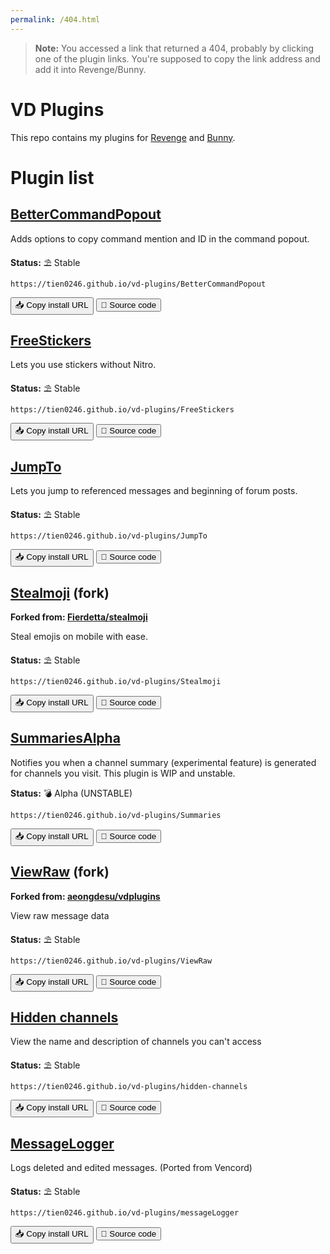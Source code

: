 ```yaml
---
permalink: /404.html
---
```

> **Note:** You accessed a link that returned a 404, probably by clicking one of the plugin links. You're supposed to copy the link address and add it into Revenge/Bunny.

# VD Plugins
This repo contains my plugins for [Revenge](https://github.com/revenge-mod) and [Bunny](https://github.com/pyoncord/Bunny).

# Plugin list
## [BetterCommandPopout](https://tien0246.github.io/vd-plugins/BetterCommandPopout)

Adds options to copy command mention and ID in the command popout.

**Status:** ⛱️ Stable

`https://tien0246.github.io/vd-plugins/BetterCommandPopout`

<button onClick="navigator.clipboard.writeText('https://tien0246.github.io/vd-plugins/BetterCommandPopout')">📥 Copy install URL</button> <a href="https://github.com/aliernfrog/vd-plugins/tree/master/plugins/BetterCommandPopout"><button>🧪 Source code</button></a>

## [FreeStickers](https://tien0246.github.io/vd-plugins/FreeStickers)

Lets you use stickers without Nitro.

**Status:** ⛱️ Stable

`https://tien0246.github.io/vd-plugins/FreeStickers`

<button onClick="navigator.clipboard.writeText('https://tien0246.github.io/vd-plugins/FreeStickers')">📥 Copy install URL</button> <a href="https://github.com/aliernfrog/vd-plugins/tree/master/plugins/FreeStickers"><button>🧪 Source code</button></a>

## [JumpTo](https://tien0246.github.io/vd-plugins/JumpTo)

Lets you jump to referenced messages and beginning of forum posts.

**Status:** ⛱️ Stable

`https://tien0246.github.io/vd-plugins/JumpTo`

<button onClick="navigator.clipboard.writeText('https://tien0246.github.io/vd-plugins/JumpTo')">📥 Copy install URL</button> <a href="https://github.com/aliernfrog/vd-plugins/tree/master/plugins/JumpTo"><button>🧪 Source code</button></a>

## [Stealmoji](https://tien0246.github.io/vd-plugins/Stealmoji) (fork)

**Forked from: [Fierdetta/stealmoji](https://github.com/Fierdetta/stealmoji)**

Steal emojis on mobile with ease.

**Status:** ⛱️ Stable

`https://tien0246.github.io/vd-plugins/Stealmoji`

<button onClick="navigator.clipboard.writeText('https://tien0246.github.io/vd-plugins/Stealmoji')">📥 Copy install URL</button> <a href="https://github.com/aliernfrog/vd-plugins/tree/master/plugins/Stealmoji"><button>🧪 Source code</button></a>

## [SummariesAlpha](https://tien0246.github.io/vd-plugins/Summaries)

Notifies you when a channel summary (experimental feature) is generated for channels you visit. This plugin is WIP and unstable.

**Status:** 💣 Alpha (UNSTABLE)

`https://tien0246.github.io/vd-plugins/Summaries`

<button onClick="navigator.clipboard.writeText('https://tien0246.github.io/vd-plugins/Summaries')">📥 Copy install URL</button> <a href="https://github.com/aliernfrog/vd-plugins/tree/master/plugins/Summaries"><button>🧪 Source code</button></a>

## [ViewRaw](https://tien0246.github.io/vd-plugins/ViewRaw) (fork)

**Forked from: [aeongdesu/vdplugins](https://github.com/aeongdesu/vdplugins)**

View raw message data

**Status:** ⛱️ Stable

`https://tien0246.github.io/vd-plugins/ViewRaw`

<button onClick="navigator.clipboard.writeText('https://tien0246.github.io/vd-plugins/ViewRaw')">📥 Copy install URL</button> <a href="https://github.com/aliernfrog/vd-plugins/tree/master/plugins/ViewRaw"><button>🧪 Source code</button></a>

## [Hidden channels](https://tien0246.github.io/vd-plugins/hidden-channels)

View the name and description of channels you can't access

**Status:** ⛱️ Stable

`https://tien0246.github.io/vd-plugins/hidden-channels`

<button onClick="navigator.clipboard.writeText('https://tien0246.github.io/vd-plugins/hidden-channels')">📥 Copy install URL</button> <a href="https://github.com/aliernfrog/vd-plugins/tree/master/plugins/hidden-channels"><button>🧪 Source code</button></a>

## [MessageLogger](https://tien0246.github.io/vd-plugins/messageLogger)

Logs deleted and edited messages. (Ported from Vencord)

**Status:** ⛱️ Stable

`https://tien0246.github.io/vd-plugins/messageLogger`

<button onClick="navigator.clipboard.writeText('https://tien0246.github.io/vd-plugins/messageLogger')">📥 Copy install URL</button> <a href="https://github.com/aliernfrog/vd-plugins/tree/master/plugins/messageLogger"><button>🧪 Source code</button></a>